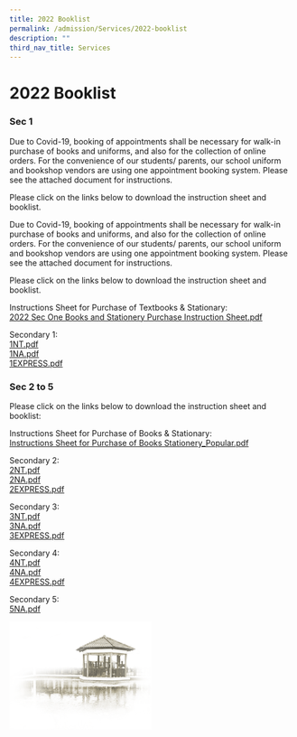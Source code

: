 ```yaml
---
title: 2022 Booklist
permalink: /admission/Services/2022-booklist
description: ""
third_nav_title: Services
---
```

# **2022 Booklist**

### Sec 1

Due to Covid-19, booking of appointments shall be necessary for walk-in purchase of books and uniforms, and also for the collection of online orders. For the convenience of our students/ parents, our school uniform and bookshop vendors are using one appointment booking system. Please see the attached document for instructions.

Please click on the links below to download the instruction sheet and booklist.

Due to Covid-19, booking of appointments shall be necessary for walk-in purchase of books and uniforms, and also for the collection of online orders. For the convenience of our students/ parents, our school uniform and bookshop vendors are using one appointment booking system. Please see the attached document for instructions.

Please click on the links below to download the instruction sheet and booklist.  
  
Instructions Sheet for Purchase of Textbooks & Stationary:    
[2022 Sec One Books and Stationery Purchase Instruction Sheet.pdf](/files/2022%20Sec%20One%20Books%20and%20Stationery%20Purchase%20Instruction%20Sheet.pdf)

Secondary 1:    
[1NT.pdf](/files/1NT.pdf)   
[1NA.pdf](/files/1NA.pdf)    
[1EXPRESS.pdf](/files/1EXPRESS.pdf)

### Sec 2 to 5

Please click on the links below to download the instruction sheet and booklist:  
  
Instructions Sheet for Purchase of Books & Stationary:   
[Instructions Sheet for Purchase of Books  Stationery_Popular.pdf](/files/Instructions%20Sheet%20for%20Purchase%20of%20Books%20%20Stationery_Popular.pdf)

Secondary 2:   
[2NT.pdf](/files/2NT.pdf)   
[2NA.pdf](/files/2NA.pdf)   
[2EXPRESS.pdf](/files/2EXPRESS.pdf)

Secondary 3:   
[3NT.pdf](/files/3NT.pdf)    
[3NA.pdf](/files/3NA.pdf)   
[3EXPRESS.pdf](/files/3EXPRESS.pdf)   

Secondary 4:    
[4NT.pdf](/files/4NT.pdf)    
[4NA.pdf](/files/4NA.pdf)   
[4EXPRESS.pdf](/files/4EXPRESS.pdf)

Secondary 5:   
[5NA.pdf](/files/5NA.pdf)

<img src="/images/pavilion.png" 
     style="width:50%">